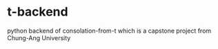 # t-backend

python backend of consolation-from-t which is a capstone project from Chung-Ang University 
